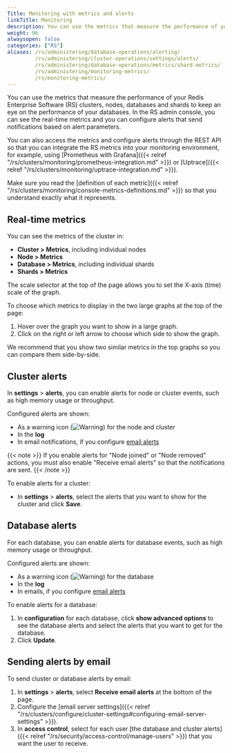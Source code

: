 ```yaml
---
Title: Monitoring with metrics and alerts
linkTitle: Monitoring
description: You can use the metrics that measure the performance of your Redis Enterprise Software (RS) clusters, nodes, databases and shards to keep an eye on the performance of your databases.
weight: 96
alwaysopen: false
categories: ["RS"]
aliases: /rs/administering/database-operations/alerting/
         /rs/administering/cluster-operations/settings/alerts/
         /rs/administering/database-operations/metrics/shard-metrics/
         /rs/administering/monitoring-metrics/
         /rs/monitoring-metrics/
---
```

You can use the metrics that measure the performance of your Redis Enterprise Software (RS) clusters, nodes, databases and shards
to keep an eye on the performance of your databases.
In the RS admin console, you can see the real-time metrics and you can configure alerts that send notifications based on alert parameters.

You can also access the metrics and configure alerts through the REST API so that you can integrate the RS metrics into your monitoring environment, for example, using [Prometheus with Grafana]({{< relref "/rs/clusters/monitoring/prometheus-integration.md" >}}) or [Uptrace]({{< relref "/rs/clusters/monitoring/uptrace-integration.md" >}}).

Make sure you read the [definition of each metric]({{< relref "/rs/clusters/monitoring/console-metrics-definitions.md" >}})
so that you understand exactly what it represents.

## Real-time metrics

You can see the metrics of the cluster in:

- **Cluster > Metrics**, including individual nodes
- **Node > Metrics**
- **Database > Metrics**, including individual shards
- **Shards > Metrics**

The scale selector at the top of the page allows you to set the X-axis (time) scale of the graph.

To choose which metrics to display in the two large graphs at the top of the page:

1. Hover over the graph you want to show in a large graph.
1. Click on the right or left arrow to choose which side to show the graph.

We recommend that you show two similar metrics in the top graphs so you can compare them side-by-side.

## Cluster alerts

In **settings** > **alerts**, you can enable alerts for node or cluster events, such as high memory usage or throughput.

Configured alerts are shown:

- As a warning icon (![Warning](/images/rs/icon_warning.png#no-click "Warning")) for the node and cluster
- In the **log**
- In email notifications, if you configure [email alerts](#sending-alerts-by-email)

{{< note >}}
If you enable alerts for "Node joined" or "Node removed" actions,
you must also enable "Receive email alerts" so that the notifications are sent.
{{< /note >}}

To enable alerts for a cluster:

- In **settings** > **alerts**, select the alerts that you want to show for the cluster and click **Save**.

## Database alerts

For each database, you can enable alerts for database events, such as high memory usage or throughput.

Configured alerts are shown:

- As a warning icon (![Warning](/images/rs/icon_warning.png#no-click "Warning")) for the database
- In the **log**
- In emails, if you configure [email alerts](#sending-alerts-by-email)

To enable alerts for a database:

1. In **configuration** for each database, click **show advanced options** to see the database alerts and select the alerts that you want to get for the database.
1. Click **Update**.

## Sending alerts by email

To send cluster or database alerts by email:

1. In **settings** > **alerts**, select **Receive email alerts** at the bottom of the page.
1. Configure the [email server settings]({{< relref "/rs/clusters/configure/cluster-settings#configuring-email-server-settings" >}}).
1. In **access control**, select for each user [the database and cluster alerts]({{< relref "/rs/security/access-control/manage-users" >}}) that you want the user to receive.
